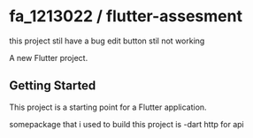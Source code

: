 # fa_1213022 / flutter-assesment
this project stil have a bug
edit button stil not working

A new Flutter project.

## Getting Started

This project is a starting point for a Flutter application.

somepackage that i used to build this project is
-dart http for api




